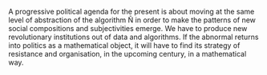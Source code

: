 A progressive political agenda for the present is about moving at the same level of abstraction of the algorithm Ñ in order to make the patterns of new social compositions and subjectivities emerge. We have to produce new revolutionary institutions out of data and algorithms. If the abnormal returns into politics as a mathematical object, it will have to find its strategy of resistance and organisation, in the upcoming century, in a mathematical way.
